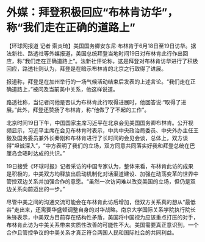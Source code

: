 

# 外媒：拜登积极回应“布林肯访华”，称“我们走在正确的道路上”

【环球网报道 记者
索炎琦】美国国务卿安东尼·布林肯于6月18日至19日访华。据法新社、路透社等外媒报道，美国总统拜登当地时间19日对布林肯此行作出回应，称“我们走在正确道路上”。法新社评论称，这是拜登对布林肯访华进行了积极回应，路透社则认为，拜登是在暗示布林肯的北京之行取得了进展。

报道称，拜登是在加州举行的一场气候活动结束后发表的上述言论。“我们走在正确道路上，”被问及当前美中关系，他这样说道。

路透社称，当记者问他是否认为布林肯此行取得进展时，他回答说:“取得了进展。”此外，拜登还赞扬了布林肯，称“他做了了不起的工作”。

北京时间19日下午，中国国家主席习近平在北京会见美国国务卿布林肯。公开视频显示，习近平主席在会见布林肯时表示，中共中央政治局委员、中央外办主任王毅及国务委员兼外长秦刚和布林肯进行了长时间的会见会谈，总体上，双方谈得“坦诚深入”，“中方表明了我们的立场，双方同意共同落实好我和拜登总统在巴厘岛会晤时达成的共识。”

19日接受《环球时报》记者采访的中国专家认为，整体来看，布林肯此访的成果是积极的，中美双方均释放出启动机制化对话渠道建设、加强在动荡变革的世界中管控双边关系并加强合作的意愿。“虽然一次访问难以改变美国的立场，但仍是双边关系向前迈出的一步。”

尽管中美之间的沟通交流可能会在布林肯此访后增加，但双方关系真的想从“最低谷”走出来，还需要华盛顿调整自身的对华战略。南京大学国际关系学院执行院长朱锋表示，中美双方目前存在结构性矛盾，美国将中国视为应该重点打压的对手，布林肯此访为中美关系带来实质性改善的可能性不大。美国需要真正意识到，一个合作且管控争议的中美关系才真正符合两国人民和国际社会的共同利益。

